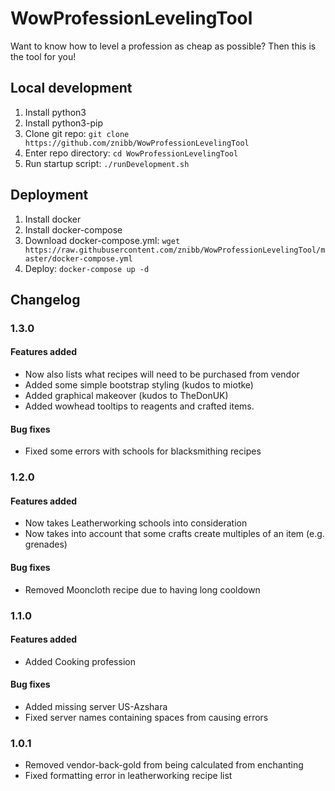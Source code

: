 # WowProfessionLevelingTool

Want to know how to level a profession as cheap as possible? Then this is the tool for you!

## Local development
1. Install python3
1. Install python3-pip
1. Clone git repo: `git clone https://github.com/znibb/WowProfessionLevelingTool`
1. Enter repo directory: `cd WowProfessionLevelingTool`
1. Run startup script: `./runDevelopment.sh`

## Deployment
1. Install docker
1. Install docker-compose
1. Download docker-compose.yml: `wget https://raw.githubusercontent.com/znibb/WowProfessionLevelingTool/master/docker-compose.yml`
1. Deploy: `docker-compose up -d`

## Changelog
### 1.3.0
#### Features added
- Now also lists what recipes will need to be purchased from vendor
- Added some simple bootstrap styling (kudos to miotke)
- Added graphical makeover (kudos to TheDonUK)
- Added wowhead tooltips to reagents and crafted items.

#### Bug fixes
- Fixed some errors with schools for blacksmithing recipes

### 1.2.0
#### Features added
- Now takes Leatherworking schools into consideration
- Now takes into account that some crafts create multiples of an item (e.g. grenades)

#### Bug fixes
- Removed Mooncloth recipe due to having long cooldown

### 1.1.0
#### Features added
- Added Cooking profession

#### Bug fixes
- Added missing server US-Azshara
- Fixed server names containing spaces from causing errors

### 1.0.1
- Removed vendor-back-gold from being calculated from enchanting
- Fixed formatting error in leatherworking recipe list